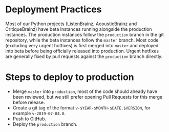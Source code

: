 # Deployment Practices

Most of our Python projects (ListenBrainz, AcousticBrainz and CritiqueBrainz) have beta instances
running alongside the production instances. The production instances follow the `production`
branch in the git repository, while the beta instances follow the `master` branch.
Most code (excluding very urgent hotfixes) is first merged into `master` and deployed into
beta before being officially released into production. Urgent hotfixes are generally fixed by
pull requests against the `production` branch directly.

# Steps to deploy to production

* Merge `master` into `production`, most of the code should already have been reviewed, but we still
prefer opening Pull Requests for this merge before release.
* Create a git tag of the format `v-$YEAR-$MONTH-$DATE.$VERSION`, for example `v-2019-07-04.0`.
* Push to GitHub.
* Deploy the `production` branch.
